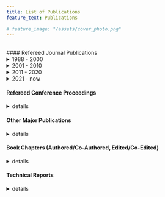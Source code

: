 ```yaml
---
title: List of Publications
feature_text: Publications
  
# feature_image: "/assets/cover_photo.png" 
---
```



<br>
#### Refereed Journal Publications

<details markdown=1>
<summary> 1988 - 2000 </summary>


  1. Bell, J. B., Dawson, C. and Shubin, G. R., “An unsplit, higher order Godunov method for scalar conservation laws in multiple dimensions,” Journal of Computational Physics, 74 (1): 1-24, January 1988.
  1. Dawson, C., Russell, T. F. and Wheeler, M. F., “Some Improved Error Estimates for the Modified Method of Characteristics,” SIAM Journal on Numerical Analysis, 26 (6): 1487-1512, 1989.
  1. Dawson, C., “Godunov-mixed methods for immiscible displacement,” International Journal for Numerical Methods in Fluids, 11: 835-847, 1990.
  1. Dawson, C., Du , Q., and Dupont, T. F., “A finite difference domain decomposition method for numerical solution of the heat equation,” Math. Comp., 57: 63-71, 1991.
  1. Dawson, C., “Godunov-mixed methods for advective flow problems in one space dimension,” SIAM Journal on Numerical Analysis, 28 (5): 1282-1309, 1991.
  1. Chiang, C. Y., Dawson, C., and Wheeler, M. F., “Modeling of in-situ biorestoration of organic compounds in groundwater,” Transport in Porous Media, 6 (5) 667-702, October 1991.
  1. Dawson, C., Dupont, T. F., “Explicit/implicit, conservative Galerkin domain decomposition procedures for parabolic equations,” Math. Comp., 58: 21-34, 1992.
  1. Chellum, S, Wiesner, M., and Dawson, C., “Slip at a uniformly porous boundary: Effect on fluid flow and mass transfer,” J. Eng. Math., 26: 481-492, 1992.
  1. Dawson, C., “Godunov-mixed methods for advection-diffusion equations in multidimensions,” SIAM Journal on Numerical Analysis, 30 (5): 1315-1332, 1993.
  1. Grundy, R. E., van Duijn, C. J., and Dawson, C., “Asymptotic profiles with finite mass in one- dimensional contaminant transport through porous media: the fast reaction case,” Quarterly Journal of Mechanics and Applied Math, 47 (1): 69-106, 1994.
  1. Wood, B., Dawson, C., Streile, G., and Szecsody, J., “Modeling contaminant transport and biodegradation in a layered porous media system,” Water Resources Research, 30: 1833-1845, 1994.
  1. Dawson, C. and Dupont, T. F., “Explicit/implicit, conservative domain decomposition procedures for parabolic problems based on block-centered finite differences,” SIAM Journal on Numerical Analysis, 31 (4): 1045-1061, 1994.
  1. Dawson, C., van Duijn, C. J. and Wheeler, M. F., “Characteristic-Galerkin methods for contaminant transport with nonequilibrium adsorption kinetics,” SIAM Journal on Numerical Analysis, 31 (4): 982- 999, 1994.
  1. Shaw, S., Warby, M. K., Whiteman, J. R., Dawson, C., and Wheeler, M. F., “Numerical techniques for the treatment of quasistatic viscoelastic stress problems in linear isotropic solids,” Computer Methods in Applied Mechanics and Engineering, 118 (3-4): 211-237, October 1994.
  1. Dawson, C., “High-resolution upwind-mixed finite element methods for advection-diffusion equations with variable time stepping,” Numerical Methods for Partial Differential Equations, 11: 525-538, 1995.
  1. Chellam, S., Wiesner, M. R., and Dawson, C., “Laminar flow in porous ducts,” Reviews in Chemical Engineering, 11: 52-99, 1995.
  1. Wood, B., Ginn, T., and Dawson, C., “Effects of microbial metabolic lag in contaminant transport and biodegradation modeling,” Water Resources Research, 31: 553-563, 1995.
  1. Chiang, C. Y., Raven, G., and Dawson, C., “The relationship between monitoring well and aquifer solute concentrations,” Ground Water, 33: 718-726, 1995.
  1. Dawson, C., van Duijn, C. J., and Grundy, R. E., “Large time asymptotics in contaminant transport in porous media,” SIAM Journal on Applied Mathematics, 56 (4): 965-993, 1996.
  20. Hamed, M., Bedient, P. B. and Dawson, C., “Probabilistic modeling of aquifer heterogeneity using reliability methods,” Advances in Water Resources, 19 (5): 277-295, October 1996.
  21. Arbogast, T., Bryant, S., Dawson, C., Saaf, F., Wang, C. and Wheeler, M. F., “Computational methods for multiphase flow and reactive transport problems arising in subsurface contaminant remediation,” Journal of Computational and Applied Mathematics, 74 (1-2): 19-32, November 1996.
  22. van Duijn C. J., Grundy, R. E., and Dawson, C., “Large time profiles in reactive solute transport,” Transport in Porous Media, 27: 57-84, 1997.
  23. Dawson, C. N., Klie, H., Wheeler, M. F., and Woodward, C. S., “A parallel, implicit, cell-centered method for two-phase flow with a preconditioned Newton-Krylov solver,” Computational Geosciences, Vol. 1, pp. 215-249, 1997.
  24. Arbogast, T., Dawson, C. N., Keenan, P. T., Wheeler, M. F. and Yotov, I., “Enhanced cell-centered finite differences for elliptic equations on general geometry,” SIAM Journal on Scientific Computing, 19 (2): 404-425, 1998.
  25. Dawson, C. N., Wheeler, M. F. and Woodward, C. S., “A two-grid finite difference scheme for nonlinear parabolic equations,” SIAM Journal on Numerical Analysis, 35 (2): 435-452, 1998.
  26. Chippada, S., Dawson, C. N., Martinez, M. L., and Wheeler, M. F., “Finite element approximations to the system of shallow water equations I: Continuous-time a priori error estimates,” SIAM Journal on Numerical Analysis, 35 (2): 692-711, 1998.
  27. Dawson, C. N., “Analysis of an upwind-mixed finite element method for nonlinear contaminant transport equations,” SIAM Journal on Numerical Analysis, 35 (5): 1709-1724, 1998.
  28. Chippada, S., Dawson, C. N., Martinez-Canales, M. L. and Wheeler, M. F., “Finite element approximations to the system of shallow water equations II: Discrete-time a priori error estimates,” SIAM Journal on Numerical Analysis, 36 (1): 226-250, 1998.
  29. Abate, J., Wang, P., Sepehrnoori, K., and Dawson, C., “Application of an automatic differentiation tool in the development of a compositional reservoir simulator,” Commun. Numer. Meth. Engrg., 15: 423- 434, 1999.
  30. Dawson, C. and Kirby, R., “Solution of parabolic equations by backward Euler-mixed finite element methods on a dynamically changing mesh,” SIAM Journal on Numerical Analysis, 37 (2): 423-442, 1999.
  31. Dawson, C. and Aizinger, V., “Upwind-mixed methods for transport equations,” Computational Geosciences, Vol. 3, pp. 93-110, 1999.
  32. Dawson, C., “Conservative, shock-capturing transport methods with nonconservative velocity approximations,” Computational Geosciences, Vol. 3, pp. 205-227, 2000.
  33. Holder, A.W., Bedient, P.B. and Dawson, C.N., “FLOTRAN, a three-dimensional ground water model, with comparisons to analytical solutions and other models,” Advances in Water Resources, 23 (5): 517-530, February 2000.
  34. Woodward, C.S. and Dawson, C.N., “Analysis of expanded mixed finite element methods for a nonlinear parabolic equation modeling flow into variably saturated porous media,” SIAM Journal on Numerical Analysis, 37 (3): 701-724, 2000.
  35. Dawson, C. and Martinez-Canales, M., “A characteristic-Galerkin approximation to a system of shallow water equations,” Numerische Mathematik, Vol. 86, pp. 239-256, 2000.
  36. Aizinger, V., Dawson, C., Cockburn, B. and Castillo, P., “Local discontinuous Galerkin methods for contaminant transport,” Advances in Water Resources, 24 (1): 73-87, October 2000.
  37. Bryant, S., Dawson, C. and van Duijn, C. J., “Dispersion-induced chromatographic waves,” Ind. Eng. Chem. Res., Vol. 39, pp. 2682-2691, 2000.
  38. Dawson, C. and Martinez-Canales, M., “Finite element approximations to the system of shallow water equations, Part III: On the treatment of boundary conditions,’’ SIAM Journal on Numerical Analysis, 38 (1): 149-159, 2000.

</details>

<details markdown=1>

<summary> 2001 - 2010 </summary>


  39. Dawson, C. and Kirby, R., “High resolution schemes for conservation laws with locally varying time steps,” SIAM Journal on Scientific Computing, 22, (6): 2256-2281, 2001.
  40. Dawson, C. and Proft, J., “A priori error estimates for interior penalty versions of the local discontinuous Galerkin method applied to transport equations,’’ Numerical Methods for Partial Differential Equations, 17: 545-561, 2001.
  41. Aizinger, V. and Dawson, C., “A discontinuous Galerkin method for two-dimensional flow and transport in shallow water,’’ Advances in Water Resources, 25 (1): 67-84, January 2002.
  42. Cockburn, B. and Dawson, C., “Approximation of the velocity by coupling discontinuous Galerkin and mixed finite element methods for flow problems,” Computational Geosciences, 6: 505-522, 2002.
  43. Mazzia, A., Bergamaschi, L., Dawson, C. and Putti, M., “Godunov mixed methods on triangular grids
  for advection dispersion equations,” Computational Geosciences, 6: 123-139, 2002.
  44. Dawson, C. and Proft, J., “Coupling of continuous and discontinuous Galerkin methods for transport problems,” Computer Methods in Applied Mechanics and Engineering, 191 (29-30): 3213-3231, May
  2002.
  45. Dawson, C. and Proft, J., “Discontinuous and coupled continuous/discontinuous Galerkin methods for
  the shallow water equations,” Computer Methods in Applied Mechanics and Engineering, 191 (41-42):
  4721-4746, September 2002.
  46. Dawson, C. and Proft J., “Discontinuous/continuous Galerkin methods for coupling the primitive and
  wave continuity equations of shallow water,” Computer Methods in Applied Mechanics and
  Engineering, 192 (47-48): 5123-5145, November 2003.
  47. Dawson, C., “The pk+1 – sk Discontinuous Galerkin Method for Elliptic Equations,” SIAM Journal on
  Numerical Analysis, 40 (6): 2151 – 2170, 2002.
  48. Dawson, C. and Proft, J., “Coupled discontinuous and continuous Galerkin finite element methods for
  the depth-integrated shallow water equations,” Computer Methods in Applied Mechanics and
  Engineering,193 (3-5): 289-318, January 2004.
  49. Dawson, C., Sun, S. and Wheeler, M. F., “Compatible Algorithms for Coupled Flow and Transport,”
  Computer Methods in Applied Mechanics and Engineering, 193 (23-26): 2565-2580, June 2004.
  50. Dawson, C. and Aizinger, V., “A Discontinuous Galerkin Method for Three-dimensional Shallow Water
  Equations,” Journal of Scientific Computing, 22 (1): 245-267, June 2005.
  51. Dawson, C., “Coupling Local Discontinuous and Continuous Galerkin Methods for Flow Problems,”
  Advances in Water Resources, 28 (7): 729-744, July 2005.
  52. Kubatko, E., Westerink, J.J. and Dawson, C., “An Unstructured Grid Morphodynamic Model with a
  Discontinuous Galerkin Method for Bed Evolution,” Ocean Modelling, 15 (1-2): 71-89, 2006.
  53. Dawson, C. and Baird, J., “The Representer Method for Data Assimilation in Single-phase Darcy Flow
  in Porous Media,” Computational Geosciences, 9: 247-271, 2005.
  54. Dawson, C.N., Editor, Special Issue on Discontinuous Galerkin Methods, Computer Methods in Applied
  Mechanics and Engineering, 195 (25-28), May 2006.
  55. Dawson, C., Westerink J.J., Feyen, J. and Pothina, D., “Continuous, Discontinuous and Coupled
  Discontinuous-Continuous Galerkin Finite Element Methods for the Shallow Water Equations,”
  International Journal for Numerical Methods in Fluids, 52 (1): 63-88, September 2006.
  56. Dawson, C., “Analysis of discontinuous finite element methods for ground water/surface water
  coupling,” SIAM Journal on Numerical Analysis, 44 (4): 1375-1404, 2006.
  57. Li, H., Farthing, M., Dawson, C. and Miller, C.T., “Local discontinuous Galerkin approximations to
  Richards' equation,” Advances in Water Resources, 30 (3): 555-575, March 2007.
  58. Kubatko, E.J., Westerink, J.J., and Dawson, C., “hp Discontinuous Galerkin methods for advection dominated problems in shallow water,” Computer Methods in Applied Mechanics and Engineering,
  196 (1-3): 437-451, December 2006.
  59. Baird, J. and Dawson, C., “A Posteriori Error Estimation of the Representer Method for Single-Phase
  Darcy Flow,” Computer Methods in Applied Mechanics and Engineering, 196 (9-12): 1623-1632,
  February 2007.
  60. Aizinger, V. and Dawson, C., “The Local Discontinuous Galerkin Method for Three Dimensional
  Shallow Water Flow,” Computer Methods in Applied Mechanics and Engineering, 196 (4-6): 734-746,
  January 2007.
  61. Kubatko, E. J., Westerink, J. J., and Dawson, C., “Semi discrete discontinuous Galerkin methods and
  stage-exceeding-order, strong-stability-preserving Runge-Kutta time discretizations,” Journal of
  Computational Physics, 222 (2): 832-848, March 2007.
  62. Westerink, J. J., Luettich, R. A., Feyen, J. C., Atkinson, J. H., Dawson, C. N., Roberts, H. J., Powell,
  M. D., Dunion, J. P., Kubatko, E. J., and Pourtaheri, H., “A Basin to Channel Scale Unstructured Grid Hurricane Storm Surge Model applied to Southern Louisiana,” Monthly Weather Review, 136: 833-
  864, 2008.
  63. Baird, J. and Dawson, C., “The representer method for two-phase flow in porous media,”
  Computational Geosciences, 11 (3): 235-248, September 2007.
  64. Iglesias, M. and Dawson, C., “The representer method for state and parameter estimation in single-
  phase Darcy flow,” Computer Methods in Applied Mechanics and Engineering, 196 (45-48): 4577-
  4596, September 2007.
  65. Dawson, C., “A continuous/discontinuous Galerkin framework for modeling coupled subsurface and
  surface water flow,” Computational Geosciences, 12 (4): 451-472, December 2008.
  66. Alonso, R. J., Santillana, M. and Dawson, C., “Analysis of the diffusive wave approximation of the
  Shallow Water equations,” European Journal of Applied Mathematics, 19: 575-606, 2008.
  67. Kees, C.E., Farthing, M.W. and Dawson, C.N., “Locally conservative, stabilized finite element methods
  for variably saturated flow,” Computer Methods in Applied Mechanics and Engineering, 197 (51-52):
  4610-4625, October 2008.
  68. Kubatko, E.J., Dawson, C. and Westerink, J.J., “Time step restrictions for Runge-Kutta discontinuous
  Galerkin methods on triangular grids,” Journal of Computational Physics, 227 (23): 9697-9710,
  December 2008.
  69. Kubatko, E.J., Bunya, S., Dawson, C. and Westerink J.J., “Dynamic p-adaptive Runge-Kutta
  discontinuous Galerkin methods for the shallow water equations, “ Computer Methods in Applied
  Mechanics and Engineering, 198: 1766-1774, 2009.
  70. Kubatko, E.J., Bunya, S., Dawson, C., Westerink, J.J. and Mirabito, C., “A performance comparison of
  continuous and discontinuous finite element shallow water models,” Journal of Scientific Computing,
  40: 315-339, 2009.
  71. Bunya, S., Kubatko, E.J., Westerink, J.J. and Dawson, C., “A wetting and drying treatment for the
  Runge-Kutta discontinuous Galerkin solution to the shallow water equations,” Computer Methods in
  Applied Mechanics and Engineering, 198: 1548-1562, 2009.
  72. Liu, R., Wheeler, M.F., Dawson, C.N. and Dean, R.H., “ Modeling of convection-dominated
  thermoporomechanics problems using incomplete interior penalty Galerkin method,” Computer
  Methods in Applied Mechanics and Engineering, 198: 919-919, 2009.
  73. Liu, R., Wheeler, M.F., and Dawson, C.N., “A three-dimensional nodal-based implementation of a
  family of discontinuous Galerkin methods for elasticity problems,” Computers and Structures, 87:
  141-150, 2009.
  74. Iglesias, M. and Dawson, C., “An iterative representer-based scheme for data inversion in reservoir
  modeling,” Inverse Problems, 25 (3): 1-34, January 2009.
  75. Liu, R., Wheeler, M.F., Dawson, C.N. and Dean, R.H., “On a coupled discontinuous/continuous
  Galerkin framework and an adaptive penalty scheme for poroelasticity problems,” Computer Methods
  in Applied Mechanics and Engineering, 198: 3499-3510, 2009.
  76. Santillana, M. and Dawson, C., “A numerical approach to study the properties of solutions of the
  diffusive wave approximation of the shallow water equations,” Computational Geosciences, 14 (1):
  31-53, January 2010.
  77. Bunya, S., Dietrich, J.C., Westerink, J.J., Ebersole, B.A., Smith, J.M., Atkinson, J.H., Jensen, R., Resio,
  D.T., Luettich, R.A., Dawson, C., Cardone, V.J., Cox, A.T., Powell, M.D., Westerink, H.J., Roberts, H.J., “A high resolution coupled riverine flow, tide, wind, wind wave and storm surge model for Southern Louisiana and Mississippi: Part I-model development and validation,” Monthly Weather Review, 138 (2): 345-377, 2010.
  78. Dietrich, J.C., Bunya, S., Westerink, J.J., Ebersole, B.A., Smith, J.M., Atkinson, J.H., Jensen, R., Resio, D.T., Luettich, R.A., Dawson, C., Cardone, V.J., Cox, A.T., Powell, M.D., Westerink, H.J. and Roberts, H.J., “A high-resolution coupled riverine flow, tide, wind, wind wave and storm surge model for Southern Louisiana and Mississippi: Part II-synoptic description and analysis of Hurricanes Katrina and Rita,” Monthly Weather Review, 138 (2): 378-404, 2010.
  79. Santillana, M. and Dawson, C., “A local discontinuous Galerkin method for a doubly nonlinear diffusion equation arising in shallow water modeling,” Computer Methods in Applied Mechanics and Engineering, 199 (23-24): 1424-1436, April 2010.
  80. Wirasaet, D., Tanaka, S., Kubatko, E.J., Westerink, J.J. and Dawson, C., “A performance comparison of nodal discontinuous Galerkin methods on triangles and quadrilaterals,” International Journal of Numerical Methods in Fluids, 64: 1336-1362, 2010.

</details>

<details markdown=1>

<summary> 2011 - 2020 </summary>


  81. Tanaka, S., Bunya, S., Westerink, J.J., Dawson, C. and Luettich, R.A., “Scalability of an unstructured grid continuous Galerkin based hurricane storm surge model,” Journal of Scientific Computing, 46: 329-358, 2011.
  82. Dietrich, J.C., Zijlema, M., Westerink, J.J., Holtuijsen, L.H., Dawson, C., Luettich, R.A., Jr., Jensen, R., Smith, J.M., Stelling, G.S. and Stone, G.W., “Modeling hurricane waves and storm surge using integrally-coupled, scalable computations,” Coastal Engineering, 58 (1): 45-65, January 2011.
  83. Mirabito, C., Dawson, C., Kubatko, E.J., Westerink, J.J. and Bunya, S., “Implementation of a discontinuous Galerkin morphological model on two-dimensional unstructured meshes,” Computer Methods in Applied Mechanics and Engineering, 200: 189-207, 2011.
  84. Liu, R., Wheeler, M.F., Dawson, C., and Dean, R., “A fast convergent rate preserving discontinuous Galerkin framework for rate-independent plasticity problems,” Computer Methods in Applied Mechanics and Engineering, 199: 3213-3226, 2010.
  85. Butler, T., Dawson, C. and Wildey, T., “A posteriori error analysis of stochastic differential equations using polynomial chaos expansions,” SIAM Journal on Scientific Computing, 33 (3): 1267-1291, 2011.
  86. Dietrich, J.C., Westerink, J.J., Kennedy, A.B., Smith, J.M., Jensen, R.E., Zijlema, M., Holthuijsen, L.H.,
  Dawson, C., Luettich, R.A., Jr., Powell, M.D., Cardone, V.J., Cox, A.T., Stone, G.W., Pourtaheri, H., Hope, M.E, Tanaka, S., Westerink., L.G., Westerink. H.J. and Cobell, Z., “Hurricane Gustav (2008) Waves and Storm Surge: Hindcast, Synoptic Analysis and Validation in Southern Louisiana,” Monthly Weather Review, 139: 2488-2522, 2011.
  87. Dawson, C., Kubatko, E.J., Westerink, J.J., Trahan, C., Mirabito, C., Michoski, C. and Panda, N., “Discontinuous Galerkin methods for modeling Hurricane storm surge,” Advances in Water Resources, 34 (9): 1165-1176, September 2011.
  88. Michoski, C., Mirabito, C., Dawson, C., Wirasaet, D., Kubatko, E.J. and Westerink, J.J., “Adaptive hierarchic transformations over dynamic p-enriched schemes applied to generalized DG systems,” Journal of Computational Physics, 230 (22): 8028-8056, September 2011.
  89. Michoski, C., Mirabito, C., Dawson, C., Wirasaet, D., Kubatko, E.J. and Westerink, J.J., “Dynamic p- enrichment schemes for multicomponent reactive flows,” Advances in Water Resources, 34 (12): 1666-1680, December 2011.
  90. Dietrich, J.C., Tanaka, S., Westerink, J.J., Dawson, C., Luettich, R.A., Jr., Zijlema, M., Holthuijsen, L.H., Smith, J.M., Westerink, L.G., and Westerink, H.J., “Performance of the unstructured-mesh, SWAN+ADCIRC model in computing hurricane waves and surge,” Journal of Scientific Computing, 52: 468-497, 2012.
  91. Dietrich, J.C., Trahan, C.J., Howard, M.T., Fleming, J.G., Weaver, R.J., Tanaka, S., Yu, L, Luettich, R.A., Jr., Dawson, C., Wells, G., Westerink, J.J., Lu, A., Vega, K., Kubach, A., Dresback, K.M., Kolar, R.L., Kaiser, C. and Twilley, R.R., “Surface trajectories of oil transport along the northern coastline of the Gulf of Mexico,” Continental Shelf Research, 41: 17-47, 2012.
  92. Mattis, S., Dawson, C., Kees, C.E. and Farthing, M.W., “Numerical modeling of drag for flow through vegetated domains and porous structures,” Advances in Water Resources, 39: 44-59, April 2012.
  93. Trahan, C.J. and Dawson, C., “Local time-stepping in Runge-Kutta discontinuous Galerkin finite element methods applied to the shallow water equations,” Computer Methods in Applied Mechanics and Engineering, 217-220: 139-152, April 2012.
  94. Butler, T., Altaf, M.U., Dawson, C., Hoteit, I., Luo, X. and Mayo T., “Data Assimilation within the Advanced Circulation (ADCIRC) modeling framework for hurricane storm surge forecasting,” Monthly Weather Review, 140: 2215-2231, 2012.
  95. Kennedy, A.B., Westerink, J.J., Smith, J.M., Hope, M.E., Hartman, M. Taflanidis, A.A., Tanaka, S., Westerink H., Cheung, K.F., Smith, T., Hamann, M., Minamide, M., Ota A. and Dawson, C., “Tropical cyclone inundation potential on the Hawaiian Islands of Oahu and Kauai,” Ocean Modelling, 52-53: 54-68, August 2012.
  96. Miller, C.T., Dawson, C.N., Farthing, M.W., Hou, T.Y., Huang, J., Kees, C.E., Kelley, C.T. and Langtangen, H.P., “Numerical simulation of water resources problems: Models, methods, and trends,” Advances in Water Resources, 51: 405-437, January 2013.
  97. Zhang, Y., Kennedy, A., Panda, N., Dawson, C.N. and Westerink, J.J., “Boussinesq-Green-Naghdi rotational water wave theory,” Coastal Engineering, 73: 13-27, March 2013.
  98. Aizinger, V., Proft, J, Dawson, C., Pothina, D. and Negusse, S., “A three-dimensional discontinuous Galerkin model applied to the baroclinic simulation of Corpus Christi Bay,” Ocean Dynamics, 63: 89- 113, 2013.
  99. Dietrich, J.C., Zijlema, M., Allier, P.-E., Holthuijsen, L.H., Booij, N., Meixner, J.D., Proft, J.K., Dawson, C.N., Bender, C.J., Naimaster, A., Smith, J.M., and Westerink, J.J., “Limiters for spectral propagation velocities in SWAN,” Ocean Modelling, 70: 85-102, October 2013.
  100. Povich, T.J., Dawson, C.N., Kees, C.E. and Farthing, M.W., “Finite element methods for variable density flow and solute transport,” Computational Geosciences, 17: 529-550, 2013.
  101. Altaf, M.U., Butler T., Luo, X., Dawson, C., Mayo, T. and Hoteit, I., “Improving short range ensemble Kalman storm surge forecasting using robust adaptive inflation,” Monthly Weather Review, 141: 2705-2720, 2013.
  102. Dawson, C. and Videman, J.H., “A streamline diffusion finite element method for the viscous shallow water equations,” Journal of Computational and Applied Mathematics, 251: 1-7, October 2013.
  103. Dawson, C., Trahan, C.J. Kubatko, E.J., Westerink, J.J., “A parallel local timestepping Runge-Kutta discontinuous Galerkin method with applications to coastal ocean modeling,” Computer Methods in Applied Mechanics and Engineering, 259: 154-165, June 2013.
  104. Hope, M.E., Westerink, J.J., Kennedy, A.B., Kerr, P.C., Dietrich, J.C., Dawson, C., Bender, C., Smith, J.M., Jensen, R.M., Zijlema, M., Holthuijsen, L.H., Luettich, R.A., Jr., Powell, M.D., Cardone, V.J., Cox, A.T., Pourtaheri, H., Roberts, H.J., Atkinson, J.H., Tanaka, S., Westerink, H.J. and Westerink, L.G., “Hindcast and validation of Hurricane Ike (2008) Waves, Forerunner, and Storm Surge,” Journal of Geophysical Research Oceans, 118: 4424-4460, 2013.
  105. Kerr, P., Martyr, R., Donahue, A., Hope, M., Westerink, J.J., Luettich, R., Kennedy A., Dietrich, J., and Dawson, C., “U.S. IOOS coastal and ocean modeling testbed: Evaluation of tide, wave, and hurricane surge response sensitivities to mesh resolution and friction in the Gulf of Mexico,” Journal of Geophysical Research Oceans,118: 4633-4661, 2013.
  106. Martyr, R., Dietrich, J.C., Westerink, J.J., Kerr, P.C., Dawson, C., Smith, J.M., Pourtaheri, H., Powell, N., van Ledden, M., Tanaka, S., Roberts, H.J., Westerink, H.J., and Westerink, L.G., “Simulating hurricane storm surge in the lower Mississippi River under varying flow conditions,” Journal of Hydraulic Engineering, 139: 492-501, 2013.
  107. Butler, T., Dawson, C. and Wildey, T., “Propagation of Uncertainties Using Improved Surrogate Models,” SIAM/ASA Journal on Uncertainty Quantification, 1 (1): 164-191, 2013.
  108. Michoski, C., Dawson, C., Mirabito, C., Kubatko, E.J., Wirasaet, D. and Westerink, J.J., “Fully coupled methods for multiphase morphodynamics,” Advances in Water Resources, 59: 95-110, September 2013.
  109. Meixner, J., Dietrich, J.C., Dawson, C., Zijlema, M. and Holthuijsen, L.H., “A discontinuous Galerkin coupled wave propagation/circulation model,” Journal of Scientific Computing, 59 (2): 334-370, May 2014.
  110. Mayo, T., Butler, T., Dawson C. and Hoteit, I., “Data assimilation within the Advanced Circulation (ADCIRC) modeling framework for the estimation of Manning’s Friction Coefficient,” Ocean Modelling, 76: 43-58, April 2014.
  111. Mandli, K.T. and Dawson, C., “Adaptive mesh refinement for storm surge,” Ocean Modelling,75: 36- 50, March 2014.
  112. Iglesias, M. and Dawson, C., “The regularizing Levenberg-Marquardt scheme for history matching of petroleum reservoirs,” Computational Geosciences, 17: 1033-1053, 2013.
  113. Wirasaet, D., Kubatko, E.J., Michoski, C., Tanaka, S., Westerink, J.J. and Dawson, C., “Discontinuous Galerkin methods with nodal and hybrid modal/nodal triangular, quadrilateral, and polygonal elements for nonlinear shallow water flow,” Computer Methods in Applied Mechanics and Engineering, 270: 113-149, March 2014.
  114. Zhang, Y., Kennedy, A.B., Panda, N., Dawson, C. and Westerink, J.J., “Generating-absorbing sponge layers for phase-resolving wave models,” Coastal Engineering, 84:1-9, February 2014.
  115. Altaf, M.U., Butler, T., Mayo, T., Luo, X., Dawson, C., Heemink, A. and Hoteit, I., “A comparison of ensemble Kalman filters for storm surge assimilation,” Monthly Weather Review, 142 (8): 2899-2914, August 2014.
  116. Butler, T., Estep, D., Tavener, S., Dawson, C. and Westerink, J.J., “A measure-theoretic computational method for inverse sensitivity problems III: Multiple quantities of interest,” SIAM/ASA Journal on Uncertainty Quantification, 2 (1): 174-202, 2014.
  117. Mirabito, C., Dawson, C. and Aizinger, V., “An a priori error estimate for the local discontinuous Galerkin method for shallow water and morphodynamic flow,” Numerical Methods for Partial Differential Equations, 31 (2): 397-421, March 2015.
  118. Restrepo, J.M., Venkataramani, S.C. and Dawson, C., “Nearshore sticky waters,” Ocean Modelling, 80: 49-58, August 2014.
  119. Sebastian, A., Proft, J., Dietrich, J.C., Du, W., Bedient, P.B. and Dawson, C., “Characterizing hurricane storm surge behavior in Galveston Bay using the SWAN+ADCIRC model,” Coastal Engineering, 88: 171-181, June 2014.
  120. Zhang, Y., Kennedy, A.B., Donahue, A.S., Westerink, J.J., Panda, N. and Dawson, C., “Rotational surf zone modeling for O (μ4) Boussinesq-Green-Naghdi systems,” Ocean Modelling, 79: 43-53, July 2014.
  121. Meixner, J., Dietrich, J.C., Dawson, C., Zijlema, M. and Holthuijsen, L.H., “A Discontinuous Galerkin Coupled Wave Propagation/Circulation Model,” Journal of Scientific Computing, 59 (2): 334-370, May 2014.
  122. Panda, N., Dawson, C., Zhang, Y., Kennedy, A.B., Westerink, J.J. and Donahue, A.S., “Discontinuous Galerkin methods for solving Boussinesq-Green-Naghdi equations in resolving non-linear and dispersive surface water waves,” Journal of Computational Physics, 273: 570-588, September 2014.
  123. Sraj, I, Mandli, K.T., Knio, O.M., Dawson, C.N. and Hoteit, I., “Uncertainty quantification and inference of Manning’s friction coefficients using DART buoy data during the Tōhoku tsunami,” Ocean Modelling, 83: 82-97, November 2014.
  124. Donahue, A., Zhang, Y., Kennedy, A.B., Westerink, J.J., Panda, N. and Dawson, C., “A Boussinesq- scaled, pressure-Poisson water wave model,” Ocean Modelling, 86: 36-57, February 2015. .
  125. Butler, T., Graham, L., Estep, D., Dawson, C. and Westerink, J.J., “Definition and solution of a stochastic inverse problem for the Manning’s n parameter field in hydrodynamic models,” Advances in Water Resources, 78: 60-79, April 2015.
  126. Neupane, P. and Dawson, C., “A discontinuous Galerkin method for modeling flow in networks of channels,” Advances in Water Resources, 79: 61-79, May 2015.
  127.Höllt, T., Altaf, M.U., Mandli, K.T., Hadwiger, M., Dawson, C.N., and Hoteit, I., “Visualizing uncertainties in a storm surge ensemble data assimilation and forecasting,” Natural Hazards, 77 (1): 317-336, May 2015.
  128. Mattis, S.A., Dawson, C.N., Kees, C.E. and Farthing, M.W., “An immersed structure approach for fluid-vegetation interaction,” Advances in Water Resources, 80: 1-16, June 2015.
  129. Burleson, D.W., Rifai, H.S., Proft, J.K., Dawson, C. and Bedient, P.B., “Vulnerability of an industrial corridor in Texas to storm surge,” Natural Hazards, 77 (2): 1183-1203, June 2015.
  130. Sund, N., Bolster, D., Mattis, S., and Dawson, C., “Pre-asymptotic Transport Upscaling in Inertial and Unsteady Flows Through Porous Media,” Transport in Porous Media, 109 (2): 411-432, September 2015.
  131. Mattis, S.A., Butler, T.D., Dawson, C.N., Estep, D. and Vesselinov, V.V., “Parameter estimation and prediction for groundwater contamination based on measure theory,” Water Resources Research, 51 (9):7608-7629, September 2015.
  132. Wiraset, D., Brus, S.R., Michoski, C.E., Kubatko, E.J., Westerink, J.J. and Dawson, C., “Artificial boundary layers in discontinuous Galerkin solutions to shallow water equations in channels,” Journal of Computational Physics, 299: 597-612, October 2015.
  133. Hinkelmann, R., Liang, Q., Aizinger, V. and Dawson, C., “Robust shallow water models,” Environmental Earth Sciences, 74 (11): 7273-7274, December 2015.
  134. Michoski, C., Dawson, C., Kubatko, E.J., Wirasaet, D., Brus, S. and Westerink, J.J., “A Comparison of Artificial Viscosity, Limiters, and Filters, for High Order Discontinuous Galerkin Solutions in Nonlinear Settings,” Journal of Scientific Computing, 66 (1): 406-434, January 2016.
  135. Sund, N., Bolster, D. and Dawson, C., "Upscaling transport of a reacting solute through a periodically converging-diverging channel at pre-asymptotic times," Journal of Contaminant Hydrology, 182: 1-15, November 2015.
  136. Torres, J., Bass, B., Irza, N., Fang, Z., Proft, J., Dawson, C., Kiani, M. and Bedient, P., “Characterizing the hydraulic interactions of hurricane storm surge and rainfall–runoff for the Houston–Galveston region,” Coastal Engineering, 106: 7-19, December 2015.
  137.Samii, A., Panda, N., Michoski, C. and Dawson, C., “A Hybridized Discontinuous Galerkin Method for the Nonlinear Korteweg–de Vries Equation,” Journal of Scientific Computing, 68 (1): 191-212, July 2016.
  138.Donahue, A.S., Kennedy, A.B., Westerink, J.J., Zhang, Y. and Dawson, C., “Simulation of wave phenomena in the nearshore through application of O(μ2) and O(μ4) pressure-Poisson Boussinesq type models,” Coastal Engineering, 114: 61-76, August 2016.
  139. Samii, A., Michoski, C. and Dawson, C., “A parallel and adaptive hybridized discontinuous Galerkin method for anisotropic nonhomogeneous diffusion,” Computer Methods in Applied Mechanics and Engineering, 304: 118-139, June 2016.
  140.Michoski, C., Alexanderian, A., Paillet, C., Kubatko, E.J. and Dawson, C., “Stability of Nonlinear Convection– Diffusion–Reaction Systems in Discontinuous Galerkin Methods,” Journal of Scientific Computing, 70, pp. 516-550,2017..
  141.Brus, S.R., Wirasaet, D., Westerink, J.J. and Dawson, C., “Performance and Scalability Improvements for Discontinuous Galerkin Solutions to Conservation Laws on Unstructured Grids,” Journal of Scientific Computing, 70, pp. 210-242, 2017..
  142.Ozgokmen, T., Chasignet, C., Dawson, C., Dukhovskoy, D., Jacobs, G., Ledwell, J., Garcia-Pineda, O., MadDonald, I., Morey, S., Olascoaga, M., Poje, A., Reed, M. and Skancke, J., “Over What Area Did the Oil and Gas Spread During the 2010 Deepwater Horizon Oil Spill?,” Oceanography, 29 (3): 96-107, September 2016.
  143.Graham, L., Butler, T., Walsh, S., Dawson, C. and Westerink, J.J., “A measure-theoretic algorithm for estimating bottom friction in a coastal inlet: Case study of Bay St. Louis during Hurricane Gustav (2008),” Monthly Weather Review, 145, pp. 929-954, 2017.
  144.Bass, B., Irza, J.N., Proft, J., Bedient, P. and Dawson, C., “Fidelity of the integrated kinetic energy factor as an indicator of storm surge impacts,” Natural Hazards, 85: 575-595, 2017.
  145.Presho, M., Mattis, S. and Dawson, C., “Uncertainty quantification of two-phase flow problems via measure theory and the generalized multiscale finite element method,” Computational Geosciences (2016). Doi:10.1007/s10596-016-9603-2.
  146.Torres, J.M., Bass, B., Irza, J.N., Proft, J., Sebastian, A., Dawson, C., and Bedient, P (2017), “Modeling the Hydrodynamic Performance of a Conceptual Storm Surge Barrier System for the Galveston Bay Region”, Journal of Waterway, Port, Coastal, and Ocean Engineering. DOI: 10.1061/(ASCE)WW.1943-5460.0000389.
  147. Dietrich, J.C., Muhammad, A., Curcic, M., Fathi, A., Dawson, C., Chen, S. and Luettich, R., “Sensitivity of Storm Surge Predictions to Atmospheric Forcing during Hurricane Isaac (2012)”, Journal of Waterway, Port, Coastal, and Ocean Engineering, 2018, 144(1):04017035.
  148. Panda, N., Butler, T., Estep D., Graham, L. and Dawson, C., “A stochastic inverse problem for multiscale models”, International Journal for Multiscale Computational Engineering, 15, pp. 265-283, 2017.
  149. Siripatana, A., Mayo, T., Sraj, I., Knio, O., Dawson, C., Le Maitre, O., and Hoteit, I., “Assessing an ensemble Kalman filter inference of Manning’s n coefficient of an idealized tidal inlet against a polynomial chaos-based MCMC”, Ocean Dynamics (2017) 67: 1067. https://doi.org/10.1007/s10236- 017-1074-z.
  150. Giraldi, L, Le Maître, O.P., Mandli, K.T., Dawson, C.N., Hoteit, I, and Knio, O.M., “Bayesian inference of earthquake parameters from buoy data using a polynomial chaos-based surrogate”, Computational Geosciences, 17, pp. 683-699, 2017.
  151. Rathje, E.M., Dawson, C., Padgett, J. E., Pinelli, J.P., Stanzione D., Adair A., Arduino, P., Brandenberg, S.J. Cockerill T., Dey C., Esteva, M., Haan, F., Hanlon, M., Kareem, A., Lowes, L., Mock S., and Mosqueda, G., “DesignSafe: New Cyberinfrastructure for Natural Hazards Engineering”,
  Natural Hazards Review, 18, 2017.
  152. Bass, B., Torres, J.M., Irza, J.N., Proft, J., Sebastian, A., Dawson, C. and Bedient P., “Surge
  dynamics across a complex bay coastline, Galveston Bay, TX,” Coastal Engineering 138, pp. 165-183,
  2018.
  153. Jain, P.K., Mandli, K., Hoteit, I., Knio, O. and Dawson, C., “Dynamically adaptive data-driven
  simulation of extreme hydrological flows,” Ocean Modelling 122, pp. 85-103, 2018.
  154. Samii, A. and Dawson, C., “An explicit hybridized discontinuous Galerkin method for Serre-Green- Naghdi wave model,” Computer Methods in Applied Mechanics and Engineering, 330, pp. 447-470,
  2018.
  155. Mattis, S.A., Kees, C.E., Wei, Maya V., Dimakopoulos, A., and Dawson, C., “A computational model
  for wave attenuation by flexible vegetation,” Journal of Waterway, Port, Coastal, and Ocean
  Engineering, to appear.
  156. He, J., Mattis, S., Butler, T. and Dawson, C., “Data driven uncertainty quantification for flow and
  transport modeling using support vector machines,” Computational Geosciences, to appear.
  157. Trahan, C.J., Savant, G., Berger, R.C., Farthing, M., McAlpin, T.O., Pettey, L., Choudhary, G.K., and Dawson, C., “Formulation and application of the adaptive hydraulics three-dimensional shallow water
  and transport models,” Journal of Computational Physics 374, pp. 47-90, 2018.
  158. Siripatana, A, Mayo, T., Knio, O., Dawson, C., Le Maitre, O., and Hoteit, I., “Ensemble Kalman filter
  inference of spatially-varying Manning’s n coefficients in the coastal ocean,” Journal of Hydrology
  562, pp. 664-684, 2018.
  159. Rupp, A., Knabner, P., and Dawson, C., “A local discontinuous Galerkin scheme for Darcy flow with
  internal jumps,” Computational Geociences 22, pp. 1149-1159, 2018.
  160. Sraj, I., Mandli, K.T., Knio, O., Dawson, C. and Hoteit, I., “Quantifying uncertainties in fault slip
  distribution during the Tohoku tsunami using polynomial chaos,” Ocean Dynamics 67, pp. 1535-1551, 2017.

</details>

<details markdown=1>

<summary> 2021 - now </summary>


</details>


#### Refereed Conference Proceedings

<details markdown=1>

<summary> details </summary>


1. Dawson, C., Dupont, T. F., and Wheeler, M. F., “The rate of convergence of the modified method of characteristics for linear advection equations in one dimension,” Mathematics for Large-Scale Computation, J. Diaz, ed., Marcel-Dekker, New York, pp. 115-126, 1989.
2. Chippada, S., Dawson, C. N., Martinez, M. L., and Wheeler, M. F., “A Godunov-type finite volume method for the system of shallow water equations,” Computer Methods in Applied Mechanics and Engineering, Proceedings of the 1997 Symposium on Advances in Computational Mechanics, 151 (1- 2): 105-129, January 1998.
3. Chippada, S., Dawson, C. N., Martinez, M. L., and Wheeler, M. F., “A projection method for constructing a mass conservative velocity field,” Computer Methods in Applied Mechanics and Engineering, Proceedings of the 1997 Symposium on Advances in Computational Mechanics, 157 (1- 2): 1-10, April 1998.
4. Dawson, C., Aizinger, V. and Cockburn, B., “The local discontinuous Galerkin method for contaminant transport problems,” Discontinuous Galerkin Methods, Theory, Computation and Applications, Lecture Notes in Computational Science and Engineering, B. Cockburn, G.E. Karniadakis and C.-W. Shu, eds., Springer, Berlin, pp. 309-314, 2000.
5. Dawson, C. and Aizinger, V., “The local discontinuous Galerkin method for advection-diffusion equations arising in groundwater and surface water applications,” Resource Recovery, Confinement and Remediation of Environmental Hazards, Institute for Mathematics and its Applications Volume, J. Chadam, A. Cunningham, R. E. Ewing, P. Ortoleva, and M. F. Wheeler, eds., Springer-Verlag, pp. 231-246, 2002.
6. Dawson, C., “Discontinuous, Continuous and Coupled Finite Element Methods for Shallow Water Flows,” CMWR XV, Proceedings, Vol. II. (C. Miller, ed.), John Wiley, pp. 1681-1690, 2004.
7. Aizinger, V., and Dawson, C., “A Discontinuous Galerkin Method for Three-Dimensional Shallow Water Flows with Free Surface,” CMWR XV, Proceedings, Vol. II. (C. Miller, ed.), John Wiley, pp. 1691-1702, 2004.
8. Dawson, C., Westerink, J., Kubatko, E., Proft, J., and Mirabito, C., “Parallel Finite Element Models for Hurricane Storm Surges,” Proceedings of the Teragrid 2008 Conference, Las Vegas, NV, June 9-13, 2008.
9. Kees, C.E., Farthing, M.W., Mattis, S. and Dawson, C., “Homogenization and upscaling of flow through vegetation,” XVIII International Conference on Water Resources, CMWR2010, J. Carrera (ed.), CIMNE, Barcelona, 2010.
10. DuChene,M.,Spagnuolo,A.M.,Kubatko,E.,Westerink,J.J.andDawson,C.,“Aframeworkforrunningthe ADCIRC discontinuous Galerkin storm surge model on a GPU,” International Conference on Computational Science, ICCS 2011, Procedia Computer Science.


</details>

#### Other Major Publications

<details markdown=1>

<summary> details </summary>



1. Dawson, C., Wheeler, M. F., and Borden, R. C., “Numerical Simulation of Microbial Biodegradation of Hydrocarbons in Groundwater,” Proceedings of 6th International Symposium on Finite Element Methods in Flow Problems,” Antibes, France, pp. 353-358, 1986.
2. Dawson, C., Wheeler, M. F., Nguyen, T. M., and Poole, S. W., “Simulation of Hydrocarbon in Groundwater,” Cray Channels, Vol. 8, No. 3, pp. 14-19, 1986.
3. Wheeler, M. F., Dawson, C., Bedient, P. B., Chiang, C. Y., Borden, R. C., and Rifai, H. S., “Numerical Simulation of Microbial Biodegradation of Hydrocarbons in Groundwater,” Proceedings, Conference on Solving Groundwater Problems with Models,” National Water Wells Association, Denver, CO., pp. 92- 108, 1987.
4. Dawson, C., Wheeler, M. F., Nguyen, T. M., and Poole, S. W., “Simulation of Subsurface Contaminant Transport with Biodegradation Kinetics,” Proceedings 3rd International Symposium on Science and Engineering on Cray Supercomputers, Mendota Heights, MN, pp. 75-86, 1987.
5. Dawson, C., Wheeler, M. F., and Bedient, P. B., “Numerical Modeling of Subsurface Contaminant Transport with Biodegradation Kinetics,” Proceedings of the National Water Wells Meeting, National Water Wells Association, Houston, TX, pp. 329-344, 1987.
6. Dawson, C., Wheeler, M. F., and Kinton, W. A., “Time-Splitting for Advection-Dominated Parabolic Problems in One Space Variable,” Communications in Applied Numerical Methods, 4, pp. 413-423, 1988.
7. Dawson, C., Wheeler, M. F. “Characteristic Methods for Modeling Nonlinear Adsorption in Contaminant Transport,” Computational Methods in Water Resources VIII, Computational Mechanics Publications, Southampton, UK, pp. 305-314, 1990.
8. Dawson, C., Du, Q., “A Domain Decomposition Procedure for Parabolic Equations Based on Galerkin Finite Elements,” Proceedings of the IVth International Symposium on Domain Decomposition Methods for Partial Differential Equations, Society for Industrial and Applied Mathematics, Philadelphia, PA, pp. 255-263, 1991.
9. Dawson, C., “The performance of an explicit/implicit, domain decomposition procedure on an Intel Hypercube,” Proceedings, Vth International Symposium on Domain Decomposition Methods for Partial Differential Equations, D. Keyes, et al, eds., Society for Industrial and Applied Mathematics, Philadelphia, pp. 386-393, 1992.
10. Dawson, C., and Wood, B. D., “Effects of Lag and Maximum Growth in Contaminant Transport and Biodegradation Modeling,” in Proceedings, 9th International Conference on Computational Methods in Water Resources, T. F. Russell, et al, eds., Computational Mechanics Publications, Elsevier, New York, pp. 317-324, 1992.
11. Dawson, C., Wheeler, M. F., “Time-Splitting Methods for Advection-Diffusion-Reaction Equations Arising in Contaminant Transport,” Proceedings, ICIAM '91, R. O'Malley, ed., Society for Industrial and Applied Mathematics, Philadelphia, pp. 71-82, 1992.
12. Dawson, C., and Dupont, T. R., “Non-iterative Domain Decomposition Procedures for Second-Order Hyperbolic Equations,” Domain Decomposition Methods in Science and Engineering, A. Quarteroni, J. Periaux, Y. Kuznetsov, O. Widlunds, eds., American Mathematical Society, Providence, R.I., pp. 45- 52, 1994.
13. Dawson, C., “Modeling of nonlinear adsorption in contaminant transport,” Computational Methods in Water Resources X, eds. A. Peters, G. Wittum, B. Herrling, U. Meissner, C. A. Brebbia, W. G. Gray, and G. F. Pinder, Kluwer, Dordrecht, pp. 233-240, 1994.
14. Arbogast, T., Dawson, C., and Keenan, P., “Efficient mixed methods for groundwater on triangular or tetrahedral meshes,” Computational Methods in Water Resources X, eds. A. Peters, G. Wittum, B. Herrling, U. Meissner, C. A. Brebbia, W. G. Gray, and G. F. Pinder, Kluwer, Dordrecht, pp. 3-10, 1994.
15. Arbogast, T., Dawson, C., and Wheeler, M. F., “A parallel multiphase numerical model for subsurface contaminant transport with biodegradation kinetics,” Computational Methods in Water Resources X, eds. A. Peters, G. Wittum, B. Herrling, U. Meissner, C. A. Brebbia, W. G. Gray, and G. F. Pinder, Kluwer, Dordrecht, pp. 1499-1506, 1994.
16. Arbogast, T., Dawson, C., and Wheeler, M. F., “A parallel algorithm for two phase multicomponent contaminant transport,” Applications of Mathematics, 40, No. 3, pp. 163-174, 1995.
17. Chippada, S., Dawson, C., Martinez, M., and Wheeler, M. F., “Numerical simulation of the shallow water equations,” Proceedings of the Fluids Engineering Division Conference, 1996, Vol. 238 No. 3, American Society of Mechanical Engineers, NY, pp. 409-414, 1996.
18. Chippada, S., Dawson, C., Martinez, M., and Wheeler, M. F., “Parallel computing for finite element models of surface water flow,” Computational Methods in Water Resources XI, Vol. 2., A. A. Aldama et al., eds., Computational Mechanics Publications, Southampton, U.K., pp. 63-70, 1996.
19. Wang, P., Yotov, I., Wheeler, M., Arbogast, T., Dawson, C., Parashar, M. and Sepehrnoori, K., “A new generation EOS compositional reservoir simulator: Part I-formulation and discretization,” SPE 37979, Proceedings of SPE Reservoir Simulation Symposium, June 8-11, 1997, Dallas, TX, pp. 55-64, 1997.
20. Wheeler, M. F. and Dawson, C., “Multiphase flow and transport in porous media,” High Performance Computing, Proceedings of the 1997 Simulation Multiconference, April 6-10, 1997, Atlanta, GA, Society for Computer Simulation International , pp. 58-66.
21. Arbogast, T., Dawson, C., Keenan, P., Wheeler, M. F., and Yotov, I., “The application of mixed methods to subsurface simulation,” Modelling and Computation in Environmental Sciences, R. Helmig, W. Jaeger, W. Kinzelbach, P., Knabner, G. Wittum (eds.), Notes on Numerical Fluid Mechanics Vol. 59, Verlag Vieweg, Braunschweig, pp. 1-13, 1997.
22. Dawson, C., Martinez, M., Chippada, S., and Edwards, H.C., “Parallel numerical methods for surface water flow,” Mission Earth: Modeling and Simulation for a Sustainable Global System, Proceedings of the 1997 Western Multi-Conference, pp. 66-75, 1997.
23. Dawson, C., Bryant, S., and Kirby, R., “Dynamically adaptive upwind finite volume methods for contaminant transport,” Computational Methods in Water Resources XII, Volume 2, V. N. Burganos, G.P. Karatzas, A.C. Payatakes, C.A. Brebbia, W.G. Gray and G. F. Pinder, eds., Computational Mechanics Publications, Southampton, UK, pp. 641-648, 1998.
24. Dawson, C. N., and Chippada, S., “Numerical modeling of shallow water flows with wetting and drying boundaries by a finite volume method,” Proceedings of the 1998 Conference on Mission Earth: Modeling and Simulation of the Earth System, A. Sydow and J. Y. Yu, eds., Society for Computer Simulation International, San Diego, CA, pp. 9-14, 1998.
25. Dawson, C., Riviere, B. and Wheeler, M.F., “Discontinuous Galerkin methods for flow and reactive transport,” Proceedings of the Department of Defense Users Group Meeting, Albuquerque, N.M., June 5-8 2000 (available on CD-ROM).
26. Wheeler, M.F., Peszynska, M. and Dawson, C., “Multiphysics coupling for environmental problems,” Proceedings of the Department of Defense Users Group Meeting, Albuquerque, N.M., June 5-8 2000 (available on CD-ROM).
27. Dawson, C., Parr, V.J., and Wheeler, M.F., “Issues in parallel computation of flow and transport in surface waters,” Proceedings of the International Conference on Parallel and Distributed Processing Techniques and Applications, Vol. 1, H.R. Arabnia, ed., Las Vegas, NV, June 26-29, 2000, CSREA Press, pp. 21-27.
28. Dawson, C. and Proft, J., “Coupling of continuous and discontinuous Galerkin methods for transport problems arising in environmental quality modeling,” Proceedings of the Department of Defense Users Group Meeting, Biloxi, MS, June 19-21, 2001.
29. Dawson, C. and Aizinger, V., “Discontinuous Galerkin methods for shallow water flow and transport,” to appear in Proceedings, Computational Methods in Water Resources XII, Delft University of Technology, June 23-28, 2002.
30. Dawson, C., Wheeler, M.F. and Pothina D., “Coupling of continuous and discontinuous Galerkin methods for shallow water flow,” in Proceedings, Department of Defense High Performance Computing Users Group Meeting, Austin, TX, June 11-14, 2003.
31. Dawson, C. and Aizinger, V., “Shallow water modeling using discontinuous and coupled finite element methods,” Proceedings of the 2nd MIT Conference on Computational Fluid and Solid Mechanics, Boston, June 17-20, 2003.
32. Guillot, M. J., Blain, C. A., and Dawson, C. N., “Implementation of a discontinuous Galerkin discretization of the conservation of mass equation in QUODDY,” Naval Research Laboratory NFL/FR/7322-03-10,050, Stennis Space Center, MS, 39529-5004, 2003.
33. Usadi, A., and Dawson, C., “50 Years of ADI Methods: Celebrating the Contributions of Jim Douglas, Don Peaceman and Henry Rachford,” SIAM News, Vol. 39, No. 2, March 2006.

</details>

#### Book Chapters (Authored/Co-Authored, Edited/Co-Edited)

<details markdown=1>

<summary> details </summary>

1. Dawson, C., and Wheeler, M. F., “An Operator-Splitting Method for Advection-Diffusion-Reaction Problems,” MAFELAP VI, J. A. Whiteman, ed., Academic Press, pp. 463-482, 1988.
2. Dawson, C., “Simulation of Nonlinear Contaminant Transport in Groundwater by a Higher Order Godunov-Mixed Finite Element Method,” in Applications of Supercomputers in Engineering II, C. A. Brebbia, D. Howard, and A. Peters, eds., Computational Mechanics Publications, Southampton, UK, pp. 419-433, 1991.
3. Dawson, C., and Wheeler, M. F., “Two-Grid Method for Mixed Finite Element Approximations of Nonlinear Parabolic Equations,” Contemporary Mathematics, 180, American Mathematical Society, pp. 191-203, 1994.
4. Dawson, C., “Contaminant transport with nonlinear, non equilibrium adsorption kinetics,” Finite Element Modeling of Environmental Problems, G. F. Carey, ed., Wiley, New York, pp. 265-274, 1995.
5. Wheeler, M. F., Arbogast, T., Bryant, S., Dawson, C., Saaf, F. and Wang, C., “New computational approaches for chemically reactive transport in porous media,” Next Generation Environmental Models and Computational Methods, edited by G. Delic and M.F. Wheeler, Society for Industrial and Applied Mathematics, Philadelphia, pp. 217-226, 1997.
6. Wheeler, M. F., Dawson, C. N., and Celentano, C., “Multicomponent, multiphase flow and transport in porous media,” MAFELAP Highlights 1996, J. A. Whiteman, ed., John Wiley & Sons, Chichester, pp. 223-234, 1997.
7. Cockburn, B. and Dawson, C., “Some extensions of the local discontinuous Galerkin method for convection-diffusion equations in multidimensions,” The Mathematics of Finite Elements and Applications X, J. R. Whiteman, ed., Elsevier, Amsterdam, pp. 225-238, 2000.
8. Wheeler, M. F., Lee, W., Dawson, C. N., Arnold, D. C., Kurc, T., and Parashar, M., “Parallel computing in environment and energy,” Sourcebook of Parallel Computing, J. Dongarra, I. Foster, G. Fox, W. Gropp, K. Kennedy, L. Torczon, and A. White eds. Morgan Kaufman Pubs., Boston. Chapter 6, pp. 145-166, 2003.
9. Dawson, C. and Proft J., “Predicting Storm Surge,” Lessons from Hurricane Ike, Philip B. Bedient, editor, Chapter 5, pp. 50-65, Texas A&M University Press, College Station, TX, 2012.
10. Dietrich, J.C., Dawson, C.N., Proft, J.M., Howard, M.T., Wells, G., Fleming, J.G., Luettich Jr., R.A., Westerink, J.J., Cobell, Z., Vitse, M., Lander, H., Blanton, B.O., Szpilka, C.M., Atkinson, J.H., “Real- Time Forecasting and Visualization of Hurricane Waves and Storm Surge using SWAN+ADCIRC and FigureGen,” Computational Challenges in the Geosciences, C. Dawson and M. Gerritsen, eds., The IMA Volumes in Mathematics and Its Applications, Vol 156, Springer, 2013.
11. Computational Challenges in the Geosciences, C. Dawson and M. Gerritsen, eds., The IMA Volumes in Mathematics and Its Applications, Vol 156, Springer, 2013.
12. Dawson, C., “A local timestepping Runge-Kutta discontinuous Galerkin method for hurricane storm surge modeling,” in Recent Developments in Discontinuous Galerkin Finite Element Methods for Partial Differential Equations, X. Feng, O. Karakashian and Y. Xing, eds., IMA Volumes in Mathematics and its Applications, Vol 157, Springer, pp. 133-148, 2013.


</details>

#### Technical Reports

<details markdown=1>

<summary> details </summary>

1. Chippada, S., Dawson, C. N., Martinez, M. and Wheeler, M. F., “ A Godunov-type finite volume method for the system of shallow water equations,” TICAM Report 96-57, submitted to CMAME.
2. Chippada, S., Dawson, C. N., Martinez, M. and Wheeler, M. F., “Finite element approximations to the system of shallow water equations, part II: Discrete time a priori error estimates,” TICAM Report 96- 34, submitted to SIAM Journal on Numerical Analysis.
3. Chippada, S., Dawson, C. N., Martinez, M. L., and Wheeler, M. F., “Projection method for constructing a mass conservative velocity field,” TICAM Report 97-09, submitted to CMAME.
4. Woodward, C. and Dawson, C. N., “ Analysis of expanded mixed finite element methods for a nonlinear parabolic equations modeling flow into variable saturated porous media,” Lawrence Livermore National Laboratory Technical Report UCRL-JC-125567, October 1996, submitted to SIAM Journal on Numerical Analysis.
5. Dawson, C., and Martinez-Canales, M., “Finite element approximations to the system of shallow water equations, part III: On the treatment of boundary conditions”, TICAM Report 98-15, July 1998.
6. Dawson, C., and Kirby, R., “Solution of parabolic equations by backward Euler-mixed finite element methods on a dynamically changing mesh,” TICAM Report 98-17, August 1998.
7. Chippada, S., Dawson, C., Parr, V. J., Wheeler, M. F., Cerco, M. F., Bunch, B., and Noel, M., “PCE- QUAL-ICM: A parallel water quality model based on CE-QUAL-ICM,” CEWES MSRC Technical Report 98-10, Waterways Experiment Station, Vicksburg, MS, 1998.
8. Wheeler, M. F., Dawson, C., Chippada, S., Martinez, M., and Parr, V. J., “Progress report: parallelization of ADCIRC3D,” CEWES MSRC Technical Report 98-11, Waterways Experiment Station, Vicksburg, MS, 1998.
9. Dawson, C., and Aizinger, V., “Upwind-mixed methods for transport equations,” TICAM Report 98-18, August, 1998.
10. Dawson, C. and Martinez-Canales, M.,”A characteristic-Galerkin approximation to a system of shallow water equations,” TICAM Report 99-14, April 1999.
11. Dawson, C., and Kirby, R., “Solution of parabolic equations by backward Euler-mixed finite element methods on a dynamically changing mesh,” TICAM Report 98-17, August 1998.
12. Chippada, S., Dawson, C., Parr, V. J., Wheeler, M. F., Cerco, M. F., Bunch, B., and Noel, M., “PCE- QUAL-ICM: A parallel water quality model based on CE-QUAL-ICM,” CEWES MSRC Technical Report 98-10, Waterways Experiment Station, Vicksburg, MS, 1998.
13. Wheeler, M. F., Dawson, C., Chippada, S., Martinez, M., and Parr, V. J., “Progress report: parallelization of ADCIRC3D,” CEWES MSRC Technical Report 98-11, Waterways Experiment Station, Vicksburg, MS, 1998.
14. Dawson, C., and Aizinger, V., “Upwind-mixed methods for transport equations,” TICAM Report 98-18, August 1998.
15. Aizinger, V., Dawson, C., Cockburn, B., and Castillo, P., “The Local Discontinuous Galerkin Method for Contaminant Transport,” TICAM Report 99-39, November 1999.
16. Bryant, S., Dawson, C., and van Duijn, C.J., “Dispersion-Induced Chromatographic Waves,” TICAM Report 99-40, November 1999.
17. Dawson, C., Parr, V.J., and Wheeler, M.F., “Issues in Parallel Computation of Flow and Transport in Surface Waters,” TICAM Report 00-13, May 2000.
18. Dawson, C., and Kirby, R., “High Resolution Schemes for Conservation Laws with Locally Varying Time Steps,” TICAM Report 00-14, May 2000.
19. Dawson, C. and Proft, J., “A Priori Error Estimates for Interior Penalty Versions of the Local Discontinuous Galerkin Method Applied to Transport Equations,” TICAM Report 00-16, June 2000.


</details>